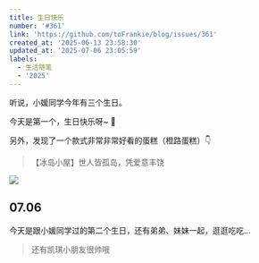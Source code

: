 ```yaml
---
title: 生日快乐
number: '#361'
link: 'https://github.com/toFrankie/blog/issues/361'
created_at: '2025-06-13 23:58:30'
updated_at: '2025-07-06 23:05:59'
labels:
  - 生活随笔
  - '2025'
---
```

听说，小媛同学今年有三个生日。

今天是第一个，生日快乐呀~ 🎂

另外，发现了一个款式非常非常好看的蛋糕（橙路蛋糕）👇

>【冰岛小屋】世人皆孤岛，凭爱意丰饶

![](https://github.com/user-attachments/assets/fbfea94f-9e63-4c89-9511-d633e4999832)

## 07.06

今天是跟小媛同学过的第二个生日，还有弟弟、妹妹一起，逛逛吃吃...

> 还有凯琪小朋友很帅哦
